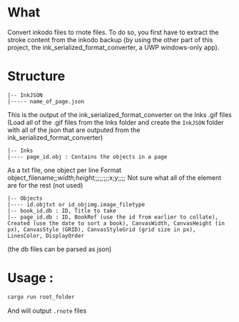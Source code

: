 # What

Convert inkodo files to rnote files. To do so, you first have to extract the stroke content from the inkodo backup (by using the other part of this project, the ink_serialized_format_converter, a UWP windows-only app).

# Structure 

```
|-- InkJSON
|----- name_of_page.json
```
This is the output of the ink_serialized_format_converter on the Inks .gif files (Load all of the .gif files from the Inks folder and create the `InkJSON` folder with all of the json that are outputed from the ink_serialized_format_converter)
```
|-- Inks
|---- page_id.obj : Contains the objects in a page
```
As a txt file, one object per line
Format
object_filename;*;width;height;*;*;*;*;*;*;*;x;y;*;*;*;*
Not sure what all of the element are for the rest (not used)
```
|-- Objects
|---- id.objtxt or id_objimg.image_filetype
|-- book_id.db : ID, Title to take
|-- page_id.db : ID, BookRef (use the id from earlier to collate), Created (use the date to sort a book), CanvasWidth, CanvasHeight (in px), CanvasStyle (GRID), CanvasStyleGrid (grid size in px), LinesColor, DisplayOrder
```
(the db files can be parsed as json)

# Usage : 

```bash
cargo run root_folder 
```
And will output `.rnote` files
